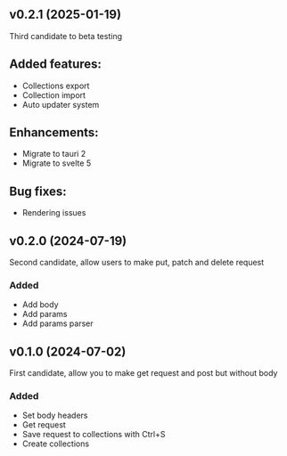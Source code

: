 ## v0.2.1 (2025-01-19)

Third candidate to beta testing

## Added features:

- Collections export
- Collection import
- Auto updater system

## Enhancements:

- Migrate to tauri 2
- Migrate to svelte 5

## Bug fixes:

- Rendering issues

## v0.2.0 (2024-07-19)

Second candidate, allow users to make put, patch and delete request

### Added

- Add body
- Add params
- Add params parser

## v0.1.0 (2024-07-02)

First candidate, allow you to make get request and post but without body

### Added

- Set body headers
- Get request
- Save request to collections with Ctrl+S
- Create collections
